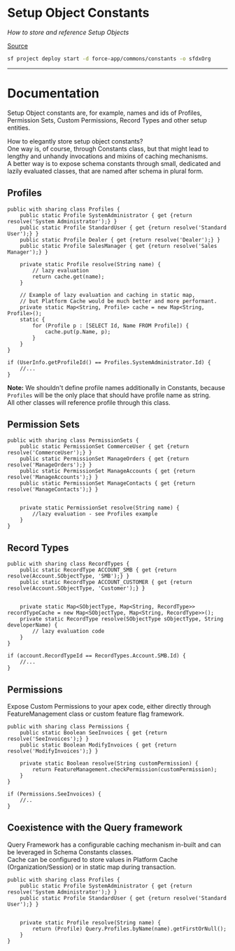 # Setup Object Constants
*How to store and reference Setup Objects*

[Source](https://github.com/pkozuchowski/Apex-Opensource-Library/tree/master/force-app/commons/constants)

```bash
sf project deploy start -d force-app/commons/constants -o sfdxOrg
```

---
# Documentation
Setup Object constants are, for example, names and ids of Profiles, Permission Sets, Custom Permissions, Record Types and other setup entities.

How to elegantly store setup object constants?  
One way is, of course, through Constants class, but that might lead to lengthy and unhandy invocations and mixins of caching mechanisms.  
A better way is to expose schema constants through small, dedicated and lazily evaluated classes, that are named after schema in plural form.


## Profiles

```apex
public with sharing class Profiles {
	public static Profile SystemAdministrator { get {return resolve('System Administrator');} }
	public static Profile StandardUser { get {return resolve('Standard User');} }
	public static Profile Dealer { get {return resolve('Dealer');} }
	public static Profile SalesManager { get {return resolve('Sales Manager');} }

	private static Profile resolve(String name) {
		// lazy evaluation
		return cache.get(name);
	}

	// Example of lazy evaluation and caching in static map,
	// but Platform Cache would be much better and more performant.
	private static Map<String, Profile> cache = new Map<String, Profile>();
	static {
		for (Profile p : [SELECT Id, Name FROM Profile]) {
			cache.put(p.Name, p);
		}
	}
}
```

```apex
if (UserInfo.getProfileId() == Profiles.SystemAdministrator.Id) {
	//...
}
```

**Note:** We shouldn't define profile names additionally in Constants, because `Profiles` will be the only place that should have profile name as string.  
All other classes will reference profile through this class.

## Permission Sets

```apex
public with sharing class PermissionSets {
	public static PermissionSet CommerceUser { get {return resolve('CommerceUser');} }
	public static PermissionSet ManageOrders { get {return resolve('ManageOrders');} }
	public static PermissionSet ManageAccounts { get {return resolve('ManageAccounts');} }
	public static PermissionSet ManageContacts { get {return resolve('ManageContacts');} }


	private static PermissionSet resolve(String name) {
		//lazy evaluation - see Profiles example
	}
}
```

## Record Types
```apex
public with sharing class RecordTypes {
	public static RecordType ACCOUNT_SMB { get {return resolve(Account.SObjectType, 'SMB');} }
	public static RecordType ACCOUNT_CUSTOMER { get {return resolve(Account.SObjectType, 'Customer');} }


	private static Map<SObjectType, Map<String, RecordType>> recordTypeCache = new Map<SObjectType, Map<String, RecordType>>();
	private static RecordType resolve(SObjectType sObjectType, String developerName) {
		// lazy evaluation code
	}
}
```

```apex
if (account.RecordTypeId == RecordTypes.Account.SMB.Id) {
	//...
}
```

## Permissions

Expose Custom Permissions to your apex code, either directly through FeatureManagement class or custom feature flag framework.

```apex
public with sharing class Permissions {
	public static Boolean SeeInvoices { get {return resolve('SeeInvoices');} }
	public static Boolean ModifyInvoices { get {return resolve('ModifyInvoices');} }

	private static Boolean resolve(String customPermission) {
		return FeatureManagement.checkPermission(customPermission);
	}
}
```

```apex
if (Permissions.SeeInvoices) {
	//..
}
```

## Coexistence with the Query framework

Query Framework has a configurable caching mechanism in-built and can be leveraged in Schema Constants classes.  
Cache can be configured to store values in Platform Cache (Organization/Session) or in static map during transaction.

```apex
public with sharing class Profiles {
	public static Profile SystemAdministrator { get {return resolve('System Administrator');} }
	public static Profile StandardUser { get {return resolve('Standard User');} }


	private static Profile resolve(String name) {
		return (Profile) Query.Profiles.byName(name).getFirstOrNull();
	}
}
```